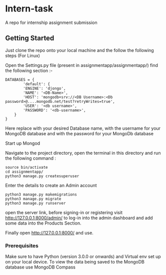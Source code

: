 # Intern-task
A repo for internship assignment submission

## Getting Started

Just clone the repo onto your local machine and the follow the following steps (For Linux)

Open the Settings.py file (present in assignmentapp/assignmentapp/)
find the following section :-
```
DATABASES = {
        'default': {
        'ENGINE': 'djongo',
        'NAME': '<DB-Name>',
        'HOST': 'mongodb+srv://<DB Username>:<Db password>@....mongodb.net/test?retryWrites=true',
        'USER': '<db username>',
        'PASSWORD': '<db-username>',
    }
}
```
Here replace <DB-name> with your desired Database name, <DB username> with the username for your MongoDB database and <DB password> with the password for your MongoDb database

Start up Mongod

Navigate to the project directory, open the terminal in this directory and run the following command :
```
source bin/activate
cd assignmentapp/
python3 manage.py createsuperuser
```
Enter the details to create an Admin account
```
python3 manage.py makemigrations
python3 manage.py migrate
python3 manage.py runserver
```
open the server link, before signing-in or registering visit http://127.0.0.1:8000/admin/ to log-in into the admin dashboard and add some data into the Products Section.

Finally open http://127.0.0.1:8000/ and use.

### Prerequisites

Make sure to have Python (version 3.0.0 or onwards) and Virtual env set up on your local device.
To view the data being saved to the MongoDB database use MongoDB Compass
